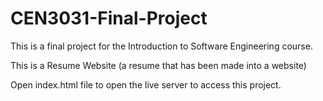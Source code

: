 # CEN3031-Final-Project

This is a final project for the Introduction to Software Engineering course.

This is a Resume Website (a resume that has been made into a website)

Open index.html file to open the live server to access this project.
